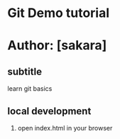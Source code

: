 # Git Demo tutorial
# Author: [sakara]

## subtitle
learn git basics
## local development
1. open index.html in your browser
